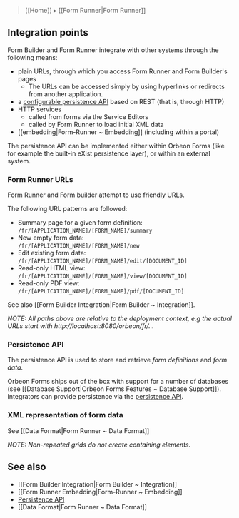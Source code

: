 > [[Home]] ▸ [[Form Runner|Form Runner]]

## Integration points  

Form Builder and Form Runner integrate with other systems through the following means:  

- plain URLs, through which you access Form Runner and Form Builder's pages
    - The URLs can be accessed simply by using hyperlinks or redirects from another application.
- a [configurable persistence API](http://wiki.orbeon.com/forms/doc/developer-guide/form-runner/persistence-api) based on REST (that is, through HTTP)
- HTTP services
  - called from forms via the Service Editors
  - called by Form Runner to load initial XML data
- [[embedding|Form-Runner ~ Embedding]] (including within a portal)

The persistence API can be implemented either within Orbeon Forms (like for example the built-in eXist persistence layer), or within an external system.  

### Form Runner URLs   

Form Runner and Form builder attempt to use friendly URLs.

The following URL patterns are followed:

* Summary page for a given form definition:  
    `/fr/[APPLICATION_NAME]/[FORM_NAME]/summary`
* New empty form data:  
    `/fr/[APPLICATION_NAME]/[FORM_NAME]/new`
* Edit existing form data:  
    `/fr/[APPLICATION_NAME]/[FORM_NAME]/edit/[DOCUMENT_ID]`
* Read-only HTML view:  
    `/fr/[APPLICATION_NAME]/[FORM_NAME]/view/[DOCUMENT_ID]`
* Read-only PDF view:  
    `/fr/[APPLICATION_NAME]/[FORM_NAME]/pdf/[DOCUMENT_ID]`

See also [[Form Builder Integration|Form Builder ~ Integration]].

_NOTE: All paths above are relative to the deployment context, e.g the actual URLs start with http://localhost:8080/orbeon/fr/..._

### Persistence API

The persistence API is used to store and retrieve *form definitions* and *form data*.

Orbeon Forms ships out of the box with support for a number of databases (see [[Database Support|Orbeon Forms Features ~ Database Support]]). Integrators can provide persistence via the [persistence API](http://wiki.orbeon.com/forms/doc/developer-guide/form-runner/persistence-api).

### XML representation of form data

See [[Data Format|Form Runner ~ Data Format]]

_NOTE: Non-repeated grids do not create containing elements._

## See also

- [[Form Builder Integration|Form Builder ~ Integration]]
- [[Form Runner Embedding|Form-Runner ~ Embedding]]
- [Persistence API](http://wiki.orbeon.com/forms/doc/developer-guide/form-runner/persistence-api)
- [[Data Format|Form Runner ~ Data Format]]